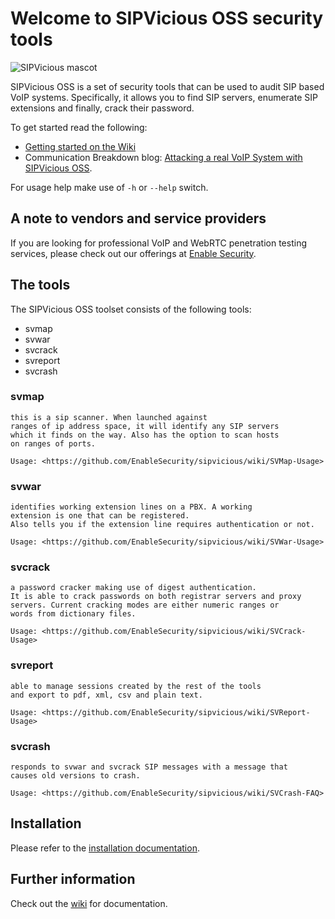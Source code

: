 # Welcome to SIPVicious OSS security tools

![SIPVicious mascot](https://repository-images.githubusercontent.com/32133566/55b41300-12d9-11eb-89d8-58f60930e3fa)

SIPVicious OSS is a set of security tools that can be used to audit SIP based VoIP systems. Specifically, it allows you to find SIP servers, enumerate SIP extensions and finally, crack their password.

To get started read the following:

- [Getting started on the Wiki](https://github.com/enablesecurity/sipvicious/wiki/Getting-Started)
- Communication Breakdown blog: [Attacking a real VoIP System with SIPVicious OSS](https://www.rtcsec.com/2020/06/02-attacking-voip-system-with-sipvicious/).

For usage help make use of `-h` or `--help` switch.

## A note to vendors and service providers

If you are looking for professional VoIP and WebRTC penetration testing services, please check out our offerings at [Enable Security](https://www.enablesecurity.com/).

## The tools

The SIPVicious OSS toolset consists of the following tools:

- svmap
- svwar
- svcrack
- svreport
- svcrash

### svmap

	this is a sip scanner. When launched against
	ranges of ip address space, it will identify any SIP servers 
	which it finds on the way. Also has the option to scan hosts 
	on ranges of ports.

	Usage: <https://github.com/EnableSecurity/sipvicious/wiki/SVMap-Usage>

### svwar

	identifies working extension lines on a PBX. A working 
	extension is one that can be registered. 
	Also tells you if the extension line requires authentication or not. 

	Usage: <https://github.com/EnableSecurity/sipvicious/wiki/SVWar-Usage>

### svcrack
	
	a password cracker making use of digest authentication. 
	It is able to crack passwords on both registrar servers and proxy 
	servers. Current cracking modes are either numeric ranges or
	words from dictionary files.

	Usage: <https://github.com/EnableSecurity/sipvicious/wiki/SVCrack-Usage>

### svreport

	able to manage sessions created by the rest of the tools
	and export to pdf, xml, csv and plain text.

	Usage: <https://github.com/EnableSecurity/sipvicious/wiki/SVReport-Usage>

### svcrash
	
	responds to svwar and svcrack SIP messages with a message that
	causes old versions to crash. 

	Usage: <https://github.com/EnableSecurity/sipvicious/wiki/SVCrash-FAQ>


## Installation

Please refer to the [installation documentation](https://github.com/EnableSecurity/sipvicious/wiki/Basics#installation).

## Further information

Check out the [wiki](https://github.com/enablesecurity/sipvicious/wiki) for documentation.

